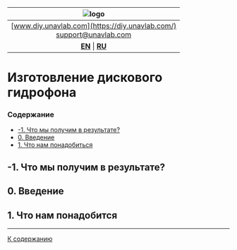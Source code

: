 | ![logo](https://ucnl.github.io/documentation/sm_logo.png) |
| :---: |
| [www.diy.unavlab.com](https://diy.unavlab.com/) <br/> [support@unavlab.com](mailto:support@unavlab.com) |
| [**EN**](README.md) \| [**RU**](README_RU.md) |

# Изготовление дискового гидрофона

### Содержание

- [-1. Что мы получим в результате?]()
- [0. Введение]()
- [1. Что нам понадобиться]()


<div style="page-break-after: always;"></div>

## -1. Что мы получим в результате?

## 0. Введение

## 1. Что нам понадобится




_______  
[К содержанию]()

<div style="page-break-after: always;"></div>






